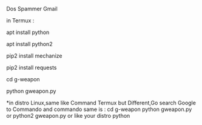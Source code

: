 Dos Spammer Gmail

in Termux :

apt install python

apt install python2

pip2 install mechanize

pip2 install requests

cd g-weapon

python gweapon.py

*in distro Linux,same like Command Termux but Different,Go search Google to Commando
and commando same is : cd g-weapon
                       python gweapon.py or python2 gweapon.py or like your distro python 
